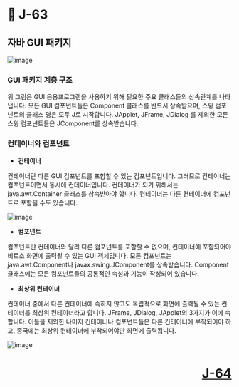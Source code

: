 # 📖 J-63

## 자바 GUI 패키지

![image](https://github.com/user-attachments/assets/762dc32c-52bd-4a71-b70a-7f1898f796c6)

### GUI 패키지 계층 구조
<p>
  위 그림은 GUI 응용프로그램을 사용하기 위해 필요한 주요 클래스들의 상속관계를 나타냅니다.
  모든 GUI 컴포넌트들은 Component 클래스를 반드시 상속받으며, 스윙 컴포넌트의 클래스 명은 모두 J로 시작합니다.
  JApplet, JFrame, JDialog 를 제외한 모든 스윙 컴포넌트들은 JComponent를 상속받습니다.
</p>

### 컨테이너와 컴포넌트

* **컨테이너**
<p>
  컨테이너란 다른 GUI 컴포넌트를 포함할 수 있는 컴포넌트입니다.
  그러므로 컨테이너는 컴포넌트이면서 동시에 컨테이너입니다.
  컨테이너가 되기 위해서는 java.awt.Container 클래스를 상속받아야 합니다.
  컨테이너는 다른 컨테이너에 컴포넌트로 포함될 수도 있습니다.
</p>

![image](https://github.com/user-attachments/assets/f93595e6-4c9b-4607-bd86-95fdb14e2a3d)

* **컴포넌트**
<p>
  컴포넌트란 컨테이너와 달리 다른 컴포넌트를 포함할 수 없으며, 컨테이너에 포함되어야 비로소 화면에 출력될 수 있는 GUI 객체입니다.
  모든 컴포넌트는 java.awt.Component나 javax.swing.JComponent를 상속받습니다.
  Component 클래스에는 모든 컴포넌트들의 공통적인 속성과 기능이 작성되어 있습니다.
</p>

* **최상위 컨테이너**
<p>
  컨테이너 중에서 다른 컨테이너에 속하지 않고도 독립적으로 화면에 출력될 수 있는 컨테이너를 최상위 컨테이너라고 합니다.
  JFrame, JDialog, JApplet의 3가지가 이에 속합니다. 
  이들을 제외한 나머지 컨테이너나 컴포넌트들은 다른 컨테이너에 부착되어야 하고, 종국에는 최상위 컨테이너에 부착되어야만 화면에 출력됩니다.
</p>

![image](https://github.com/user-attachments/assets/bab7e94c-ad30-48e9-88a0-531c6b62af8d)


# <p align="right">[J-64](./J_64.md)</p>
